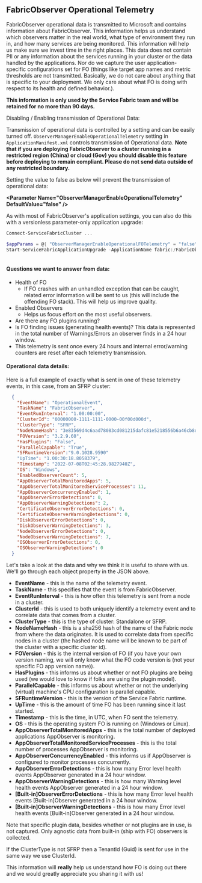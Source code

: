 ## FabricObserver Operational Telemetry

FabricObserver operational data is transmitted to Microsoft and contains information about FabricObserver.  This information helps us understand which observers matter in the real world, what type of environment they run in, and how many services are being monitored. This information will help us make sure we invest time in the right places. This data does not contain PII or any information about the services running in your cluster or the data handled by the applications. Nor do we capture the user application-specific configurations set for FO (things like target app names and metric thresholds are not transmitted. Basically, we do not care about anything that is specific to your deployment. We only care about what FO is doing with respect to its health and defined behavior.). 

**This information is only used by the Service Fabric team and will be retained for no more than 90 days.** 

Disabling / Enabling transmission of Operational Data: 

Transmission of operational data is controlled by a setting and can be easily turned off. ```ObserverManagerEnableOperationalTelemetry``` setting in ```ApplicationManifest.xml``` controls transmission of Operational data. **Note that if you are deploying FabricObserver to a cluster running in a restricted region (China) or cloud (Gov) you should disable this feature before deploying to remain compliant. Please do not send data outside of any restricted boundary.**  

Setting the value to false as below will prevent the transmission of operational data: 

**\<Parameter Name="ObserverManagerEnableOperationalTelemetry" DefaultValue="false" />** 

As with most of FabricObserver's application settings, you can also do this with a versionless parameter-only application upgrade: 

```Powershell
Connect-ServiceFabricCluster ...

$appParams = @{ "ObserverManagerEnableOperationalFOTelemetry" = "false"; }
Start-ServiceFabricApplicationUpgrade -ApplicationName fabric:/FabricObserver -ApplicationParameter $appParams -ApplicationTypeVersion 3.2.9.60 -UnMonitoredAuto
 
```

#### Questions we want to answer from data: 

-	Health of FO 
       -	If FO crashes with an unhandled exception that can be caught, related error information will be sent to us (this will include the offending FO stack). This will help us improve quality. 
-	Enabled Observers 
    -	Helps us focus effort on the most useful observers.
-	Are there any FO plugins running?
-	Is FO finding issues (generating health events)? This data is represented in the total number of Warnings/Errors an observer finds in a 24 hour window.
-	This telemetry is sent once every 24 hours and internal error/warning counters are reset after each telemetry transmission.

#### Operational data details: 

Here is a full example of exactly what is sent in one of these telemetry events, in this case, from an SFRP cluster: 

```JSON
  {
    "EventName": "OperationalEvent",
    "TaskName": "FabricObserver",
    "EventRunInterval": "1.00:00:00",
    "ClusterId": "00000000-1111-1111-0000-00f00d000d",
    "ClusterType": "SFRP",
    "NodeNameHash": "3e83569d4c6aad78083cd081215dafc81e5218556b6a46cb8dd2b183ed0095ad",
    "FOVersion": "3.2.9.60",
    "HasPlugins": "False",
    "ParallelCapable": "True",
    "SFRuntimeVersion":"9.0.1028.9590"
    "UpTime": "1.00:30:18.8058379",
    "Timestamp": "2022-07-08T02:45:28.9827940Z",
    "OS": "Windows",
    "EnabledObserverCount": 5,
    "AppObserverTotalMonitoredApps": 5,
    "AppObserverTotalMonitoredServiceProcesses": 11,
    "AppObserverConcurrencyEnabled": 1,
    "AppObserverErrorDetections": 0,
    "AppObserverWarningDetections": 2,
    "CertificateObserverErrorDetections": 0,
    "CertificateObserverWarningDetections": 0,
    "DiskObserverErrorDetections": 0,
    "DiskObserverWarningDetections": 3,
    "NodeObserverErrorDetections": 0,
    "NodeObserverWarningDetections": 7,
    "OSObserverErrorDetections": 0,
    "OSObserverWarningDetections": 0
  }
```

Let's take a look at the data and why we think it is useful to share with us. We'll go through each object property in the JSON above.
-	**EventName** - this is the name of the telemetry event.
-	**TaskName** - this specifies that the event is from FabricObserver.
-	**EventRunInterval** - this is how often this telemetry is sent from a node in a cluster.
-	**ClusterId** - this is used to both uniquely identify a telemetry event and to correlate data that comes from a cluster.
-	**ClusterType** - this is the type of cluster: Standalone or SFRP.
-	**NodeNameHash** - this is a sha256 hash of the name of the Fabric node from where the data originates. It is used to correlate data from specific nodes in a cluster (the hashed node name will be known to be part of the cluster with a specific cluster id).
-	**FOVersion** - this is the internal version of FO (if you have your own version naming, we will only know what the FO code version is (not your specific FO app version name)).
-	**HasPlugins** - this informs us about whether or not FO plugins are being used (we would love to know if folks are using the plugin model).
-   **ParallelCapable** - this informs us about whether or not the underlying (virtual) machine's CPU configuration is parallel capable.
-   **SFRuntimeVersion** - this is the version of the Service Fabric runtime.
-	**UpTime** - this is the amount of time FO has been running since it last started.
-	**Timestamp** - this is the time, in UTC, when FO sent the telemetry.
-	**OS** - this is the operating system FO is running on (Windows or Linux).
-	**AppObserverTotalMonitoredApps** - this is the total number of deployed applications AppObserver is monitoring.
-	**AppObserverTotalMonitoredServiceProcesses** - this is the total number of processes AppObserver is monitoring.
-   **AppObserverConcurrencyEnabled** - this informs us if AppObserver is configured to monitor processes concurrently.
-	**AppObserverErrorDetections** - this is how many Error level health events AppObserver generated in a 24 hour window.
-	**AppObserverWarningDetections** - this is how many Warning level health events AppObserver generated in a 24 hour window.
-	**[Built-in]ObserverErrorDetections** - this is how many Error level health events [Built-in]Observer generated in a 24 hour window.
-	**[Built-in]ObserverWarningDetections** - this is how many Error level health events [Built-in]Observer generated in a 24 hour window. 


Note that specific plugin data, besides whether or not plugins are in use, is not captured. Only agnostic data from built-in (ship with FO) observers is collected. 

If the ClusterType is not SFRP then a TenantId (Guid) is sent for use in the same way we use ClusterId. 

This information will **really** help us understand how FO is doing out there and we would greatly appreciate you sharing it with us!

